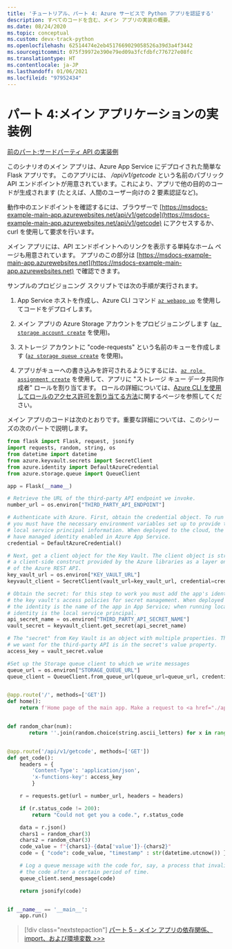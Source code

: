 ```yaml
---
title: 'チュートリアル、パート 4: Azure サービスで Python アプリを認証する'
description: すべてのコードを含む、メイン アプリの実装の概要。
ms.date: 08/24/2020
ms.topic: conceptual
ms.custom: devx-track-python
ms.openlocfilehash: 62514474e2eb4517669029058526a39d3a4f3442
ms.sourcegitcommit: 075f39972e390e79ed09a3fcfdbfc776727e08fc
ms.translationtype: HT
ms.contentlocale: ja-JP
ms.lasthandoff: 01/06/2021
ms.locfileid: "97952434"
---
```

# <a name="part-4-example-main-application-implementation"></a>パート 4:メイン アプリケーションの実装例

[前のパート:サードパーティ API の実装例](walkthrough-tutorial-authentication-03.md)

このシナリオのメイン アプリは、Azure App Service にデプロイされた簡単な Flask アプリです。 このアプリには、 */api/v1/getcode* という名前のパブリック API エンドポイントが用意されています。これにより、アプリで他の目的のコードが生成されます (たとえば、人間のユーザー向けの 2 要素認証など)。

動作中のエンドポイントを確認するには、ブラウザーで [https://msdocs-example-main-app.azurewebsites.net/api/v1/getcode](https://msdocs-example-main-app.azurewebsites.net/api/v1/getcode) にアクセスするか、curl を使用して要求を行います。

メイン アプリには、API エンドポイントへのリンクを表示する単純なホーム ページも用意されています。 アプリのこの部分は [https://msdocs-example-main-app.azurewebsites.net](https://msdocs-example-main-app.azurewebsites.net) で確認できます。

サンプルのプロビジョニング スクリプトでは次の手順が実行されます。

1. App Service ホストを作成し、Azure CLI コマンド [`az webapp up`](/cli/azure/webapp#az-webapp-up) を使用してコードをデプロイします。

1. メイン アプリの Azure Storage アカウントをプロビジョニングします ([`az storage account create`](/cli/azure/storage/account#az-storage-account-create) を使用)。

1. ストレージ アカウントに "code-requests" という名前のキューを作成します ([`az storage queue create`](/cli/azure/storage/queue#az-storage-queue-create) を使用)。

1. アプリがキューへの書き込みを許可されるようにするには、[`az role assignment create`](/cli/azure/role/assignment#az-role-assignment-create) を使用して、アプリに "ストレージ キュー データ共同作成者" ロールを割り当てます。 ロールの詳細については、[Azure CLI を使用してロールのアクセス許可を割り当てる方法](/azure/role-based-access-control/role-assignments-cli)に関するページを参照してください。

メイン アプリのコードは次のとおりです。重要な詳細については、このシリーズの次のパートで説明します。

```python
from flask import Flask, request, jsonify
import requests, random, string, os
from datetime import datetime
from azure.keyvault.secrets import SecretClient
from azure.identity import DefaultAzureCredential
from azure.storage.queue import QueueClient

app = Flask(__name__)

# Retrieve the URL of the third-party API endpoint we invoke.
number_url = os.environ["THIRD_PARTY_API_ENDPOINT"]

# Authenticate with Azure. First, obtain the credential object. To run locally,
# you must have the necessary environment variables set up to provide the
# local service principal information. When deployed to the cloud, the app must
# have managed identity enabled in Azure App Service.
credential = DefaultAzureCredential()

# Next, get a client object for the Key Vault. The client object is strictly
# a client-side construct provided by the Azure libraries as a layer on top
# of the Azure REST API.
key_vault_url = os.environ["KEY_VAULT_URL"]
keyvault_client = SecretClient(vault_url=key_vault_url, credential=credential)

# Obtain the secret: for this step to work you must add the app's identity to
# the key vault's access policies for secret management. When deployed to the cloud
# the identity is the name of the app in App Service; when running locally, the
# identity is the local service principal.
api_secret_name = os.environ["THIRD_PARTY_API_SECRET_NAME"]
vault_secret = keyvault_client.get_secret(api_secret_name)

# The "secret" from Key Vault is an object with multiple properties. The access key
# we want for the third-party API is in the secret's value property.
access_key = vault_secret.value

#Set up the Storage queue client to which we write messages
queue_url = os.environ["STORAGE_QUEUE_URL"]
queue_client = QueueClient.from_queue_url(queue_url=queue_url, credential=credential)


@app.route('/', methods=['GET'])
def home():
    return f'Home page of the main app. Make a request to <a href="./api/v1/getcode">/api/v1/getcode</a>.'


def random_char(num):
       return ''.join(random.choice(string.ascii_letters) for x in range(num))


@app.route('/api/v1/getcode', methods=['GET'])
def get_code():
    headers = {
        'Content-Type': 'application/json',
        'x-functions-key': access_key
        }

    r = requests.get(url = number_url, headers = headers)

    if (r.status_code != 200):
        return "Could not get you a code.", r.status_code

    data = r.json()
    chars1 = random_char(3)
    chars2 = random_char(3)
    code_value = f"{chars1}-{data['value']}-{chars2}"
    code = { "code": code_value, "timestamp" : str(datetime.utcnow()) }

    # Log a queue message with the code for, say, a process that invalidates
    # the code after a certain period of time.
    queue_client.send_message(code)

    return jsonify(code)


if __name__ == '__main__':
    app.run()
```

> [!div class="nextstepaction"]
> [パート 5 - メイン アプリの依存関係、import、および環境変数 >>>](walkthrough-tutorial-authentication-05.md)
